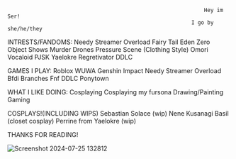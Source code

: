                                                                   Hey im Ser!
                                                              I go by she/he/they
                                                              


INTRESTS/FANDOMS:
Needy Streamer Overload
Fairy Tail
Eden Zero
Object Shows
Murder Drones
Pressure
Scene (Clothing Style)
Omori
Vocaloid
PJSK
Yaelokre
Regretivator
DDLC


GAMES I PLAY:
Roblox
WUWA
Genshin Impact
Needy Streamer Overload
Bfdi Branches
Fnf
DDLC
Ponytown


WHAT I LIKE DOING:
Cosplaying
Cosplaying my fursona
Drawing/Painting
Gaming


COSPLAYS!(INCLUDING WIPS)
Sebastian Solace (wip)
Nene Kusanagi
Basil (closet cosplay)
Perrine from Yaelokre (wip)



THANKS FOR READING!

![Screenshot 2024-07-25 132812](https://github.com/user-attachments/assets/fb0987e3-4437-4b84-88c1-491e0f51666c)



